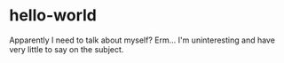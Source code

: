 # hello-world

Apparently I need to talk about myself? Erm... I'm uninteresting and have very little to say on the subject.
